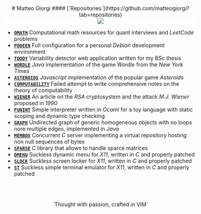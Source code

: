 <style>
h1 { margin-top: 2rem; }
h4 { margin-top: -1rem; }
</style>


<center>
# Matteo Giorgi
#### [`Repositories`](https://github.com/matteogiorgi?tab=repositories)
</center>
<div class="container">
<div class="box" style="background-color: #ffffff;">
<center>
<img class="img-scale-80" src="evolution.png">
</center>
</div>
</div>


- [**`QMATH`**](https://github.com/matteogiorgi/qmath) Computational math resources for quant interviews and *LeetCode* problems
- [**`PODEEN`**](https://github.com/matteogiorgi/podeen) Full configuration for a personal *Debian* development environment
- [**`TOODY`**](https://github.com/matteogiorgi/toody) Variability detector web application written for my BSc thesis
- [**`WORDLE`**](https://github.com/matteogiorgi/wordle) *Java* implementation of the game *Wordle* from the *New York Times*
- [**`ASTEROIDS`**](https://github.com/matteogiorgi/asteroids) *Javascript* implementation of the popular game *Asteroids*
- [**`COMPUTABILITY`**](https://github.com/matteogiorgi/computability) Failed attempt to write comprehensive notes on the theory of computability
- [**`WIENER`**](https://github.com/matteogiorgi/wiener) An article on the *RSA* cryptosystem and the attack *M.J. Wiener* proposed in 1990
- [**`FUNINT`**](https://github.com/matteogiorgi/funint) Simple interpreter written in *Ocaml* for a toy language with static scoping and dynamic type checking
- [**`GRAPH`**](https://github.com/matteogiorgi/graph) Undirected graph of generic homogeneous objects with no loops nore multiple edges, implemented in *Java*
- [**`MEMBOX`**](https://github.com/matteogiorgi/membox) Concurrent *C* server implementing a virtual repository hosting non null sequences of bytes
- [**`SPARSE`**](https://github.com/matteogiorgi/sparse) *C* library that allows to handle sparce matrices
- [**`DMENU`**](https://github.com/matteogiorgi/dmenu) Suckless dynamic menu for *X11*, written in *C* and properly patched
- [**`SLOCK`**](https://github.com/matteogiorgi/slock) Suckless screen locker for *X11*, written in *C* and properly patched
- [**`ST`**](https://github.com/matteogiorgi/st) Suckless simple terminal emulator for *X11*, written in *C* and properly patched




<p style="text-align: center; margin-top: 4rem; margin-bottom: -4rem;">`Thought with passion, crafted in VIM`</p>
